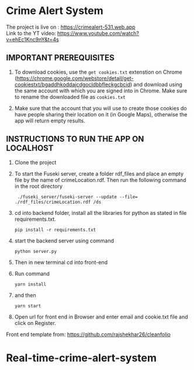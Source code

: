 # Crime Alert System

The project is live on : https://crimealert-531.web.app  
Link to the YT video: https://www.youtube.com/watch?v=ehEc1Knc9nY&t=4s  



## IMPORTANT PREREQUISITES

1. To download cookies, use the `get cookies.txt` extenstion on Chrome (https://chrome.google.com/webstore/detail/get-cookiestxt/bgaddhkoddajcdgocldbbfleckgcbcid) and download using the same account with which you are signed into in Chrome. Make sure to rename the downloaded file as `cookies.txt`  


2. Make sure that the account that you will use to create those cookies do have people sharing their location on it (in Google Maps), otherwise the app will return empty results. 

## INSTRUCTIONS TO RUN THE APP ON LOCALHOST
1. Clone the project
2. To start the Fuseki server, create a folder rdf_files and place an empty file by the name of crimeLocation.rdf. Then run the following command in the root directory 

    ` ./fuseki_server/fuseki-server --update --file= ./rdf_files/crimeLocation.rdf /ds`

3. cd into backend folder, install all the libraries for python as stated in file requirements.txt. 

    `pip install -r requirements.txt`

4. start the backend server using command 

    `python server.py` 

5. Then in new terminal cd into front-end

6. Run command 

    `yarn install`

7. and then

    `yarn start`

8. Open url for front end in Browser and enter email and cookie.txt file and click on Register.


Front end template from: https://github.com/rajshekhar26/cleanfolio



# Real-time-crime-alert-system
